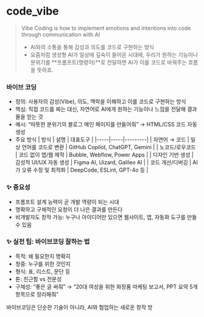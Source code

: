 # code_vibe
> Vibe Coding is how to implement emotions and intentions into code through communication with AI
> - AI와의 소통을 통해 감성과 의도를 코드로 구현하는 방식
> - 요즘처럼 생성형 AI가 일상에 깊숙이 들어온 시대에, 우리가 원하는 기능이나 분위기를 **프롬프트(명령어)**로 전달하면 AI가 이를 코드로 바꿔주는 흐름을 뜻하죠.


### 바이브 코딩
- 정의: 사용자의 감성(Vibe), 의도, 맥락을 이해하고 이를 코드로 구현하는 방식
- 핵심: 직접 코드를 짜는 대신, 자연어로 AI에게 원하는 기능이나 느낌을 전달해 결과물을 얻는 것
- 예시: “따뜻한 분위기의 블로그 메인 페이지를 만들어줘” → HTML/CSS 코드 자동 생성
- 주요 방식 
 | 방식 | 설명 | 대표도구 |
 |-----|-----|---------| 
 | 자연어 → 코드   | 일상 언어를 코드로 변환  | GitHub Copilot, ChatGPT, Gemini | 
 | 노코드/로우코드  | 코드 없이 앱/웹 제작    | Bubble, Webflow, Power Apps     | 
 | 디자인 기반 생성 | 감성적 UI/UX 자동 생성  | Figma AI, Uizard, Galileo AI    | 
 | 코드 개선/디버깅 | AI가 오류 수정 및 최적화 | DeepCode, ESLint, GPT-4o 등      | 


### ✨ 중요성
- 프롬프트 설계 능력이 곧 개발 역량이 되는 시대
- 명확하고 구체적인 요청이 더 나은 결과를 만든다
- 비개발자도 창작 가능: 누구나 아이디어만 있으면 웹사이트, 앱, 자동화 도구를 만들 수 있음

### ✨ 실전 팁: 바이브코딩 잘하는 법
- 목적: 왜 필요한지 명확히
- 청중: 누구를 위한 것인지
- 형식: 표, 리스트, 문단 등
- 톤: 친근함 vs 전문성
- 구체성: “좋은 글 써줘” → “20대 여성을 위한 화장품 마케팅 보고서, PPT 요약 5개 항목으로 정리해줘”


바이브코딩은 단순한 기술이 아니라, AI와 협업하는 새로운 창작 방




